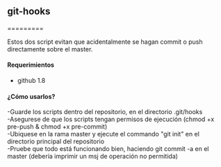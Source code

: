 <h2>git-hooks</h2>
=========

Estos dos script evitan que acidentalmente se hagan commit o push directamente sobre el master.


<h4>Requerimientos</h4>

  - github 1.8

<h4>¿Cómo usarlos?</h4>

  -Guarde los scripts dentro del repositorio, en el directorio .git/hooks<br/>
  -Asegurese de que los scripts tengan permisos de ejecución (chmod +x pre-push & chmod +x pre-commit)<br/>
  -Ubiquese en la rama master y ejecute el commando "git init" en el directorio principal del repositorio<br/>
  -Pruebe que todo está funcionando bien, haciendo git commit -a en el master (debería imprimir un msj de operación no permitida)
